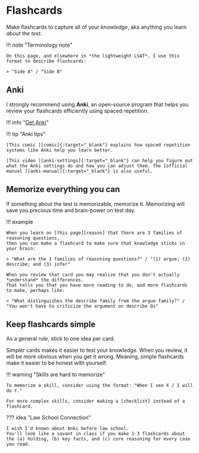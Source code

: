 # Flashcards

Make flashcards to capture all of your *knowledge*, aka anything you learn *about the test*.

!!! note "Terminology note"

    On this page, and elsewhere in *the lightweight LSAT*, I use this format to describe flashcards:

    > "Side A" / "Side B"

## Anki

I strongly recommend using **Anki**, an open-source program that helps you review your flashcards efficiently using spaced repetition.

!!! info "[Get Anki][anki]"

!!! tip "Anki tips"

    [This comic ][comic]{:target="_blank"} explains how spaced repetition systems like Anki help you learn better.

    [This video ][anki-settings]{:target="_blank"} can help you figure out what the Anki settings do and how you can adjust them. The [official manual ][anki-manual]{:target="_blank"} is also useful.

## Memorize everything you can

If something about the test is memorizable, memorize it.
Memorizing will save you precious time and brain-power on test day.

!!! example

    When you learn on [this page][reason] that there are 3 families of reasoning questions, 
    then you can make a flashcard to make sure that knowledge sticks in your brain:
    
    > "What are the 3 families of reasoning questions?" / "(1) argue; (2) describe; and (3) infer"

    When you review that card you may realize that you don't actually *understand* the differences.
    That tells you that you have more reading to do, and more flashcards to make, perhaps like:

    > "What distinguishes the describe family from the argue family?" / "You won't have to criticize the argument on describe Qs"

## Keep flashcards simple

As a general rule, stick to one idea per card.

Simpler cards makes it easier to test your knowledge.
When you review, it will be more obvious when you get it wrong.
Meaning, simple flashcards make it easier to be honest with yourself.

!!! warning "Skills are hard to memorize"

    To memorize a skill, consider using the format: "When I see X / I will do Y."

    For more complex skills, consider making a [checklist] instead of a flashcard.

??? idea "Law School Connection"

    I wish I'd known about Anki before law school.
    You'll look like a savant in class if you make 1-3 flashcards about the (a) holding, (b) key facts, and (c) core reasoning for every case you read.

[anki]: https://apps.ankiweb.net/
[comic]: https://ncase.me/remember/
[anki-settings]: https://www.youtube.com/watch?v=uLfczzq9z_8
[anki-manual]: https://docs.ankiweb.net/getting-started.html
[checklist]: checklists.md
[reason]: ../reason/reason.md
